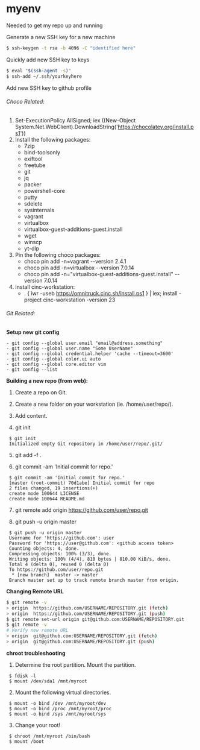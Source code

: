 # myenv
Needed to get my repo up and running

Generate a new SSH key for a new machine
```bash
$ ssh-keygen -t rsa -b 4096 -C "identified here"
```

Quickly add new SSH key to keys
```bash
$ eval "$(ssh-agent -s)"
$ ssh-add ~/.ssh/yourkeyhere
```

Add new SSH key to github profile

###### Choco Related:
1. Set-ExecutionPolicy AllSigned; iex ((New-Object System.Net.WebClient).DownloadString('https://chocolatey.org/install.ps1'))
2. Install the following packages:
    - 7zip
    - bind-toolsonly
    - exiftool
    - freetube
    - git
    - jq
    - packer
    - powershell-core
    - putty
    - sdelete
    - sysinternals
    - vagrant
    - virtualbox
    - virtualbox-guest-additions-guest.install
    - wget
    - winscp
    - yt-dlp
3. Pin the following choco packages:
    - choco pin add -n=vagrant --version 2.4.1
    - choco pin add -n=virtualbox --version 7.0.14
    - choco pin add -n="virtualbox-guest-additions-guest.install" --version 7.0.14
4. Install cinc-workstation:
    - . { iwr -useb https://omnitruck.cinc.sh/install.ps1 } | iex; install -project cinc-workstation -version 23

###### Git Related:
**Setup new git config**

    - git config --global user.email "email@address.something"
    - git config --global user.name "Some UserName"
    - git config --global credential.helper 'cache --timeout=3600'
    - git config --global color.ui auto
    - git config --global core.editor vim
    - git config --list


**Building a new repo (from web):**

1. Create a repo on Git.

2. Create a new folder on your workstation (ie. /home/user/repo/).

3. Add content.

4. git init
```
 $ git init
 Initialized empty Git repository in /home/user/repo/.git/
```

5. git add -f .

6. git commit -am 'Initial commit for repo.'
```
 $ git commit -am 'Initial commit for repo.'
 [master (root-commit) 70d1abe] Initial commit for repo
 2 files changed, 19 insertions(+)
 create mode 100644 LICENSE
 create mode 100644 README.md
```

7. git remote add origin https://github.com/user/repo.git

8. git push -u origin master
```
 $ git push -u origin master
 Username for 'https://github.com': user
 Password for 'https://user@github.com': <github access token>
 Counting objects: 4, done.
 Compressing objects: 100% (3/3), done.
 Writing objects: 100% (4/4), 810 bytes | 810.00 KiB/s, done.
 Total 4 (delta 0), reused 0 (delta 0)
 To https://github.com/user/repo.git
  * [new branch]  master -> master
 Branch master set up to track remote branch master from origin.
```

**Changing Remote URL**
```bash
$ git remote -v
> origin  https://github.com/USERNAME/REPOSITORY.git (fetch)
> origin  https://github.com/USERNAME/REPOSITORY.git (push)
$ git remote set-url origin git@github.com:USERNAME/REPOSITORY.git
$ git remote -v
# Verify new remote URL
> origin  git@github.com:USERNAME/REPOSITORY.git (fetch)
> origin  git@github.com:USERNAME/REPOSITORY.git (push)
```


**chroot troubleshooting**

1. Determine the root partition. Mount the partition.
```
 $ fdisk -l
 $ mount /dev/sda1 /mnt/myroot
```

2. Mount the following virtual directories.
```
 $ mount -o bind /dev /mnt/myroot/dev
 $ mount -o bind /proc /mnt/myroot/proc
 $ mount -o bind /sys /mnt/myroot/sys
```

3. Change your root!
```
 $ chroot /mnt/myroot /bin/bash
 $ mount /boot
```
